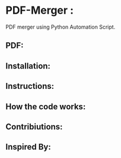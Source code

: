 # PDF-Merger :
PDF merger using Python Automation Script.

## PDF:

## Installation:

## Instructions:

## How the code works:

## Contribiutions:

## Inspired By:
